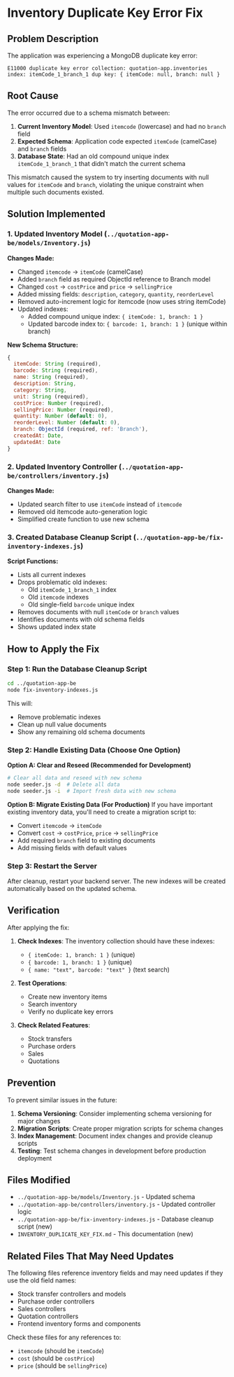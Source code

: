 # Inventory Duplicate Key Error Fix

## Problem Description

The application was experiencing a MongoDB duplicate key error:

```
E11000 duplicate key error collection: quotation-app.inventories index: itemCode_1_branch_1 dup key: { itemCode: null, branch: null }
```

## Root Cause

The error occurred due to a schema mismatch between:

1. **Current Inventory Model**: Used `itemcode` (lowercase) and had no `branch` field
2. **Expected Schema**: Application code expected `itemCode` (camelCase) and `branch` fields
3. **Database State**: Had an old compound unique index `itemCode_1_branch_1` that didn't match the current schema

This mismatch caused the system to try inserting documents with null values for `itemCode` and `branch`, violating the unique constraint when multiple such documents existed.

## Solution Implemented

### 1. Updated Inventory Model (`../quotation-app-be/models/Inventory.js`)

**Changes Made:**
- Changed `itemcode` → `itemCode` (camelCase)
- Added `branch` field as required ObjectId reference to Branch model
- Changed `cost` → `costPrice` and `price` → `sellingPrice`
- Added missing fields: `description`, `category`, `quantity`, `reorderLevel`
- Removed auto-increment logic for itemcode (now uses string itemCode)
- Updated indexes:
  - Added compound unique index: `{ itemCode: 1, branch: 1 }`
  - Updated barcode index to: `{ barcode: 1, branch: 1 }` (unique within branch)

**New Schema Structure:**
```javascript
{
  itemCode: String (required),
  barcode: String (required),
  name: String (required),
  description: String,
  category: String,
  unit: String (required),
  costPrice: Number (required),
  sellingPrice: Number (required),
  quantity: Number (default: 0),
  reorderLevel: Number (default: 0),
  branch: ObjectId (required, ref: 'Branch'),
  createdAt: Date,
  updatedAt: Date
}
```

### 2. Updated Inventory Controller (`../quotation-app-be/controllers/inventory.js`)

**Changes Made:**
- Updated search filter to use `itemCode` instead of `itemcode`
- Removed old itemcode auto-generation logic
- Simplified create function to use new schema

### 3. Created Database Cleanup Script (`../quotation-app-be/fix-inventory-indexes.js`)

**Script Functions:**
- Lists all current indexes
- Drops problematic old indexes:
  - Old `itemCode_1_branch_1` index
  - Old `itemcode` indexes
  - Old single-field `barcode` unique index
- Removes documents with null `itemCode` or `branch` values
- Identifies documents with old schema fields
- Shows updated index state

## How to Apply the Fix

### Step 1: Run the Database Cleanup Script

```bash
cd ../quotation-app-be
node fix-inventory-indexes.js
```

This will:
- Remove problematic indexes
- Clean up null value documents
- Show any remaining old schema documents

### Step 2: Handle Existing Data (Choose One Option)

**Option A: Clear and Reseed (Recommended for Development)**
```bash
# Clear all data and reseed with new schema
node seeder.js -d  # Delete all data
node seeder.js -i  # Import fresh data with new schema
```

**Option B: Migrate Existing Data (For Production)**
If you have important existing inventory data, you'll need to create a migration script to:
- Convert `itemcode` → `itemCode`
- Convert `cost` → `costPrice`, `price` → `sellingPrice`
- Add required `branch` field to existing documents
- Add missing fields with default values

### Step 3: Restart the Server

After cleanup, restart your backend server. The new indexes will be created automatically based on the updated schema.

## Verification

After applying the fix:

1. **Check Indexes**: The inventory collection should have these indexes:
   - `{ itemCode: 1, branch: 1 }` (unique)
   - `{ barcode: 1, branch: 1 }` (unique)
   - `{ name: "text", barcode: "text" }` (text search)

2. **Test Operations**:
   - Create new inventory items
   - Search inventory
   - Verify no duplicate key errors

3. **Check Related Features**:
   - Stock transfers
   - Purchase orders
   - Sales
   - Quotations

## Prevention

To prevent similar issues in the future:

1. **Schema Versioning**: Consider implementing schema versioning for major changes
2. **Migration Scripts**: Create proper migration scripts for schema changes
3. **Index Management**: Document index changes and provide cleanup scripts
4. **Testing**: Test schema changes in development before production deployment

## Files Modified

- `../quotation-app-be/models/Inventory.js` - Updated schema
- `../quotation-app-be/controllers/inventory.js` - Updated controller logic
- `../quotation-app-be/fix-inventory-indexes.js` - Database cleanup script (new)
- `INVENTORY_DUPLICATE_KEY_FIX.md` - This documentation (new)

## Related Files That May Need Updates

The following files reference inventory fields and may need updates if they use the old field names:

- Stock transfer controllers and models
- Purchase order controllers
- Sales controllers
- Quotation controllers
- Frontend inventory forms and components

Check these files for any references to:
- `itemcode` (should be `itemCode`)
- `cost` (should be `costPrice`)
- `price` (should be `sellingPrice`)
